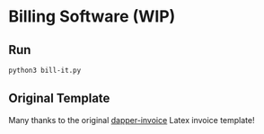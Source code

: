 # Billing Software (WIP)

## Run

```bash
python3 bill-it.py
```

## Original Template

Many thanks to the original [dapper-invoice](https://github.com/mkropat/dapper-invoice) Latex 
invoice template!